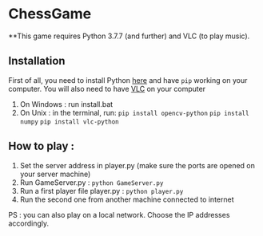 # ChessGame

**This game requires Python 3.7.7 (and further) and VLC (to play music).

## Installation

First of all, you need to install Python [here](https://www.python.org/downloads/) and have `pip` working on your computer.
You will also need to have [VLC](https://www.videolan.org/vlc/index.fr.html) on your computer

1. On Windows : run install.bat
2. On Unix : in the terminal, run:
	`pip install opencv-python`
	`pip install numpy`
	`pip install vlc-python`


## How to play :
1. Set the server address in player.py (make sure the ports are opened on your server machine)
2. Run GameServer.py : `python GameServer.py`
3. Run a first player file player.py :  `python player.py`
4. Run the second one from another machine connected to internet

PS : you can also play on a local network. Choose the IP addresses accordingly.









